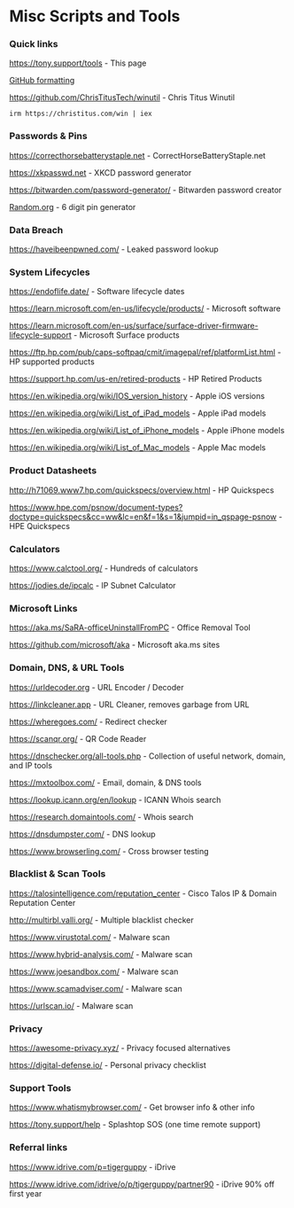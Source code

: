 # Misc Scripts and Tools


### Quick links
https://tony.support/tools - This page

[GitHub formatting](https://docs.github.com/en/get-started/writing-on-github/getting-started-with-writing-and-formatting-on-github/basic-writing-and-formatting-syntax/)

https://github.com/ChrisTitusTech/winutil - Chris Titus Winutil

    irm https://christitus.com/win | iex
  


### Passwords & Pins

https://correcthorsebatterystaple.net - CorrectHorseBatteryStaple.net

https://xkpasswd.net - XKCD password generator

https://bitwarden.com/password-generator/ - Bitwarden password creator

[Random.org](https://www.random.org/integers/?num=100&min=100000&max=999999&col=1&base=10&format=html&rnd=new) - 6 digit pin generator



### Data Breach

https://haveibeenpwned.com/ - Leaked password lookup



### System Lifecycles

https://endoflife.date/ - Software lifecycle dates

https://learn.microsoft.com/en-us/lifecycle/products/ - Microsoft software

https://learn.microsoft.com/en-us/surface/surface-driver-firmware-lifecycle-support - Microsoft Surface products

https://ftp.hp.com/pub/caps-softpaq/cmit/imagepal/ref/platformList.html - HP supported products

https://support.hp.com/us-en/retired-products - HP Retired Products

https://en.wikipedia.org/wiki/IOS_version_history - Apple iOS versions

https://en.wikipedia.org/wiki/List_of_iPad_models - Apple iPad models

https://en.wikipedia.org/wiki/List_of_iPhone_models - Apple iPhone models

https://en.wikipedia.org/wiki/List_of_Mac_models - Apple Mac models



### Product Datasheets

http://h71069.www7.hp.com/quickspecs/overview.html - HP Quickspecs

https://www.hpe.com/psnow/document-types?doctype=quickspecs&cc=ww&lc=en&f=1&s=1&jumpid=in_qspage-psnow - HPE Quickspecs



### Calculators

https://www.calctool.org/ - Hundreds of calculators

https://jodies.de/ipcalc - IP Subnet Calculator



### Microsoft Links

https://aka.ms/SaRA-officeUninstallFromPC - Office Removal Tool

https://github.com/microsoft/aka - Microsoft aka.ms sites



### Domain, DNS, & URL Tools

https://urldecoder.org - URL Encoder / Decoder

https://linkcleaner.app - URL Cleaner, removes garbage from URL

https://wheregoes.com/ - Redirect checker

https://scanqr.org/ - QR Code Reader

https://dnschecker.org/all-tools.php - Collection of useful network, domain, and IP tools

https://mxtoolbox.com/ - Email, domain, & DNS tools

https://lookup.icann.org/en/lookup - ICANN Whois search

https://research.domaintools.com/ - Whois search

https://dnsdumpster.com/ - DNS lookup

https://www.browserling.com/ - Cross browser testing



### Blacklist & Scan Tools

https://talosintelligence.com/reputation_center - Cisco Talos IP & Domain Reputation Center

http://multirbl.valli.org/ - Multiple blacklist checker

https://www.virustotal.com/ - Malware scan

https://www.hybrid-analysis.com/ - Malware scan

https://www.joesandbox.com/ - Malware scan

https://www.scamadviser.com/ - Malware scan

https://urlscan.io/ - Malware scan



### Privacy

https://awesome-privacy.xyz/ - Privacy focused alternatives

https://digital-defense.io/ - Personal privacy checklist



### Support Tools

https://www.whatismybrowser.com/ - Get browser info & other info

https://tony.support/help - Splashtop SOS (one time remote support)



### Referral links

https://www.idrive.com/p=tigerguppy - iDrive

https://www.idrive.com/idrive/o/p/tigerguppy/partner90 - iDrive 90% off first year
